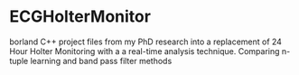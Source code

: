 ECGHolterMonitor
================

borland C++ project files from my PhD research into a replacement of 24 Hour Holter Monitoring with a a real-time analysis technique. Comparing n-tuple learning and band pass filter methods 
